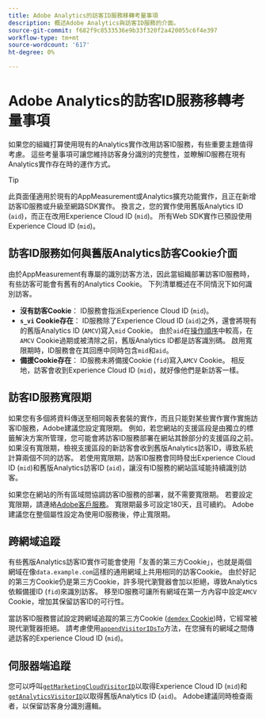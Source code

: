 ```yaml
---
title: Adobe Analytics的訪客ID服務移轉考量事項
description: 概述Adobe Analytics與訪客ID服務的介面。
source-git-commit: f682f9c8533536e9b33f320f2a420055c6f4e397
workflow-type: tm+mt
source-wordcount: '617'
ht-degree: 0%

---
```


# Adobe Analytics的訪客ID服務移轉考量事項

如果您的組織打算使用現有的Analytics實作改用訪客ID服務，有些重要主題值得考慮。 這些考量事項可讓您維持訪客身分識別的完整性，並瞭解ID服務在現有Analytics實作存在時的運作方式。

>[!TIP]
>
>此頁面僅適用於現有的AppMeasurement或Analytics擴充功能實作，且正在新增訪客ID服務或升級至網路SDK實作。 換言之，您的實作使用舊版Analytics ID (`aid`)，而正在改用Experience Cloud ID (`mid`)。 所有Web SDK實作已預設使用Experience Cloud ID (`mid`)。

## 訪客ID服務如何與舊版Analytics訪客Cookie介面

由於AppMeasurement有專屬的識別訪客方法，因此當組織部署訪客ID服務時，有些訪客可能會有舊有的Analytics Cookie。 下列清單概述在不同情況下如何識別訪客。

* **沒有訪客Cookie**： ID服務會指派Experience Cloud ID (`mid`)。
* **`s_vi` Cookie存在**： ID服務除了Experience Cloud ID (`aid`)之外，還會將現有的舊版Analytics ID (`AMCV`)寫入`mid` Cookie。 由於`aid`在[操作順序](overview.md)中較高，在`AMCV` Cookie過期或被清除之前，舊版Analytics ID都是訪客識別碼。 啟用寬限期時，ID服務會在其回應中同時包含`mid`和`aid`。
* **備援Cookie存在**： ID服務未將備援Cookie (`fid`)寫入`AMCV` Cookie。 相反地，訪客會收到Experience Cloud ID (`mid`)，就好像他們是新訪客一樣。

## 訪客ID服務寬限期

如果您有多個將資料傳送至相同報表套裝的實作，而且只能對某些實作實作實施訪客ID服務，Adobe建議您設定寬限期。 例如，若您網站的支援區段是由獨立的標籤解決方案所管理，您可能會將訪客ID服務部署在網站其餘部分的支援區段之前。 如果沒有寬限期，檢視支援區段的新訪客會收到舊版Analytics訪客ID，導致系統計算兩個不同的訪客。 若使用寬限期，訪客ID服務會同時發出Experience Cloud ID (`mid`)和舊版Analytics訪客ID (`aid`)，讓沒有ID服務的網站區域能持續識別訪客。

如果您在網站的所有區域間協調訪客ID服務的部署，就不需要寬限期。 若要設定寬限期，請連絡[Adobe客戶服務](https://helpx.adobe.com/tw/marketing-cloud/contact-support.html)。 寬限期最多可設定180天，且可續約。 Adobe建議您在整個屬性設定為使用ID服務後，停止寬限期。

## 跨網域追蹤

有些舊版Analytics訪客ID實作可能會使用「友善的第三方Cookie」，也就是兩個網域在像`data.example.com`這樣的通用網域上共用相同的訪客Cookie。 由於好記的第三方Cookie仍是第三方Cookie，許多現代瀏覽器會加以拒絕，導致Analytics依賴備援ID (`fid`)來識別訪客。 移至ID服務可讓所有網域在第一方內容中設定`AMCV` Cookie，增加其保留訪客ID的可行性。

當訪客ID服務嘗試設定跨網域追蹤的第三方Cookie ([`demdex` Cookie](https://experienceleague.adobe.com/zh-hant/docs/id-service/using/intro/cookies))時，它經常被現代瀏覽器拒絕。 請考慮使用[`appendVisitorIDsTo`](https://experienceleague.adobe.com/zh-hant/docs/id-service/using/id-service-api/methods/appendvisitorid)方法，在您擁有的網域之間傳遞訪客的Experience Cloud ID (`mid`)。

## 伺服器端追蹤

您可以呼叫[`getMarketingCloudVisitorID`](https://experienceleague.adobe.com/zh-hant/docs/id-service/using/id-service-api/methods/getmcvid)以取得Experience Cloud ID (`mid`)和[`getAnalyticsVisitorID`](https://experienceleague.adobe.com/zh-hant/docs/id-service/using/id-service-api/methods/getanalyticsvisitorid)以取得舊版Analytics ID (`aid`)。 Adobe建議同時檢查兩者，以保留訪客身分識別邏輯。

